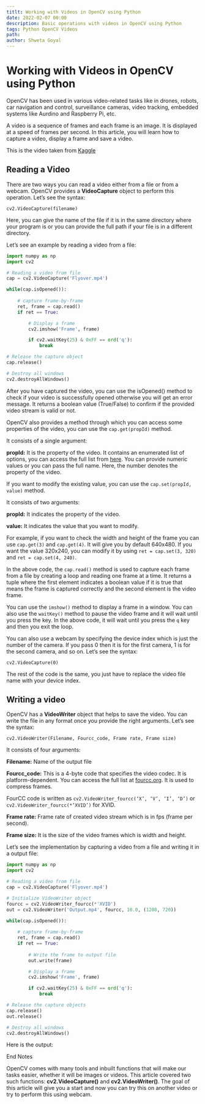 ```yaml
---
titlt: Working with Videos in OpenCV using Python
date: 2022-02-07 00:00
description: Basic operations with videos in OpenCV using Python
tags: Python OpenCV Videos
path: 
author: Shweta Goyal
---
```


# Working with Videos in OpenCV using Python

OpenCV has been used in various video-related tasks like in drones, robots, car navigation and control, surveillance cameras, video tracking, embedded systems like Aurdino and Raspberry Pi, etc.

A video is a sequence of frames and each frame is an image. It is displayed at a speed of frames per second. In this article, you will learn how to capture a video, display a frame and save a video.  

This is the video taken from [Kaggle](https://www.kaggle.com/kmader/drone-videos?select=Bluemlisalphutte+Flyover.mp4)

## Reading a Video

There are two ways you can read a video either from a file or from a webcam. OpenCV provides a **VideoCapture** object to perform this operation. Let’s see the syntax:

`cv2.VideoCapture(filename)`

Here, you can give the name of the file if it is in the same directory where your program is or you can provide the full path if your file is in a different directory.  

Let’s see an example by reading a video from a file:

```python
import numpy as np
import cv2

# Reading a video from file
cap = cv2.VideoCapture('Flyover.mp4') 

while(cap.isOpened()):
    
    # capture frame-by-frame
    ret, frame = cap.read()
    if ret == True:

        # Display a frame
        cv2.imshow('Frame', frame)

        if cv2.waitKey(25) & 0xFF == ord('q'):
            break

# Release the capture object
cap.release()

# Destroy all windows
cv2.destroyAllWindows()

```

After you have captured the video, you can use the isOpened() method to check if your video is successfully opened otherwise you will get an error message. It returns a boolean value (True/False) to confirm if the provided video stream is valid or not.

OpenCV also provides a method through which you can access some properties of the video, you can use the `cap.get(propId)` method.

It consists of a single argument:

**propId:** It is the property of the video. It contains an enumerated list of options, you can access the full list from [here](https://docs.opencv.org/2.4/modules/highgui/doc/reading_and_writing_images_and_video.html#videocapture-get). You can provide numeric values or you can pass the full name. Here, the number denotes the property of the video.

If you want to modify the existing value, you can use the `cap.set(propId, value)` method.

It consists of two arguments:

**propId:** It indicates the property of the video.

**value:** It indicates the value that you want to modify.

For example, if you want to check the width and height of the frame you can use `cap.get(3)` and `cap.get(4)`. It will give you by default 640x480. If you want the value 320x240, you can modify it by using `ret = cap.set(3, 320)` and `ret = cap.set(4, 240)`.

In the above code, the `cap.read()` method is used to capture each frame from a file by creating a loop and reading one frame at a time. It returns a tuple where the first element indicates a boolean value if it is true that means the frame is captured correctly and the second element is the video frame.

You can use the `imshow()` method to display a frame in a window. You can also use the `waitKey()` method to pause the video frame and it will wait until you press the key. In the above code, it will wait until you press the `q` key and then you exit the loop.

You can also use a webcam by specifying the device index which is just the number of the camera. If you pass 0 then it is for the first camera, 1 is for the second camera, and so on. Let’s see the syntax:

`cv2.VideoCapture(0)`

The rest of the code is the same, you just have to replace the video file name with your device index.

## Writing a video

OpenCV has a **VideoWriter** object that helps to save the video. You can write the file in any format once you provide the right arguments. Let’s see the syntax:

`cv2.VideoWriter(Filename, Fourcc_code, Frame rate, Frame size)`

It consists of four arguments:

**Filename:** Name of the output file

**Fourcc_code:** This is a 4-byte code that specifies the video codec. It is platform-dependent. You can access the full list at [fourcc.org](https://www.fourcc.org/codecs.php). It is used to compress frames.

FourCC code is written as `cv2.VideoWriter_fourcc(‘X’, ‘V’, ‘I’, ‘D’)` or `cv2.VideoWriter_fourcc(*’XVID’)` for XVID.

**Frame rate:** Frame rate of created video stream which is in fps (frame per second).

**Frame size:** It is the size of the video frames which is width and height.

Let’s see the implementation by capturing a video from a file and writing it in a output file:

```python
import numpy as np
import cv2

# Reading a video from file
cap = cv2.VideoCapture('Flyover.mp4')

# Initialize VideoWriter object
fourcc = cv2.VideoWriter_fourcc(*'XVID')
out = cv2.VideoWriter('Output.mp4', fourcc, 10.0, (1280, 720)) 

while(cap.isOpened()):
    
    # capture frame-by-frame
    ret, frame = cap.read()
    if ret == True:
        
        # Write the frame to output file
        out.write(frame)

        # Display a frame
        cv2.imshow('Frame', frame)

        if cv2.waitKey(25) & 0xFF == ord('q'):
            break

# Release the capture objects
cap.release()
out.release()

# Destroy all windows
cv2.destroyAllWindows()
```

Here is the output:

End Notes

OpenCV comes with many tools and inbuilt functions that will make our tasks easier, whether it will be images or videos. This article covered two such functions: **cv2.VideoCapture()** and **cv2.VideoWriter()**. The goal of this article will give you a start and now you can try this on another video or try to perform this using webcam.
